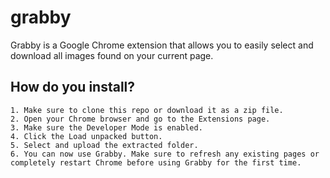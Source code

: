 # grabby
Grabby is a Google Chrome extension that allows you to easily select and download all images found on your current page.

## How do you install?
    1. Make sure to clone this repo or download it as a zip file.
    2. Open your Chrome browser and go to the Extensions page.
    3. Make sure the Developer Mode is enabled.
    4. Click the Load unpacked button.
    5. Select and upload the extracted folder.
    6. You can now use Grabby. Make sure to refresh any existing pages or completely restart Chrome before using Grabby for the first time.

 
